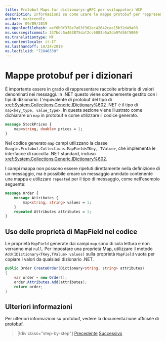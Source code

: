 ```yaml
---
title: Protobuf Maps for dictionarys-gRPC per sviluppatori WCF
description: Informazioni su come usare le mappe protobuf per rappresentare. Tipi di dizionario di NET.
author: markrendle
ms.date: 09/09/2019
ms.openlocfilehash: aef6b0f378e7a63f362ec42642cae15b32d49a08
ms.sourcegitcommit: 337bdc5a463875daf2cc6883e5a2da97d56f5000
ms.translationtype: MT
ms.contentlocale: it-IT
ms.lasthandoff: 10/24/2019
ms.locfileid: "72846330"
---
```

# <a name="protobuf-maps-for-dictionaries"></a>Mappe protobuf per i dizionari

È importante essere in grado di rappresentare raccolte arbitrarie di valori denominati nei messaggi. In .NET questo viene comunemente gestito con i tipi di dizionario. L'equivalente di protobuf del tipo di <xref:System.Collections.Generic.IDictionary%602> .NET è il tipo di `map<key_type, value_type>`. In questa sezione viene illustrato come dichiarare un `map` in protobuf e come utilizzare il codice generato.

```protobuf
message StockPrices {
    map<string, double> prices = 1;
}
```

Nel codice generato `map` campi utilizzano la classe `Google.Protobuf.Collections.MapField<TKey, TValue>`, che implementa le interfacce di raccolta .NET standard, incluso <xref:System.Collections.Generic.IDictionary%602>.

I campi mappa non possono essere ripetuti direttamente nella definizione di un messaggio, ma è possibile creare un messaggio annidato contenente una mappa e utilizzare `repeated` per il tipo di messaggio, come nell'esempio seguente:

```protobuf
message Order {
    message Attributes {
        map<string, string> values = 1;
    }
    repeated Attributes attributes = 1;
}
```

## <a name="using-mapfield-properties-in-code"></a>Uso delle proprietà di MapField nel codice

Le proprietà `MapField` generate dai campi `map` sono di sola lettura e non verranno mai `null`. Per impostare una proprietà Map, utilizzare il metodo `Add(IDictionary<TKey,TValue> values)` sulla proprietà `MapField` vuota per copiare i valori da qualsiasi dizionario .NET.

```csharp
public Order CreateOrder(Dictionary<string, string> attributes)
{
    var order = new Order();
    order.Attributes.Add(attributes);
    return order;
}
```

## <a name="further-reading"></a>Ulteriori informazioni

Per ulteriori informazioni su protobuf, vedere la documentazione ufficiale di [protobuf](https://developers.google.com/protocol-buffers/docs/overview).

>[!div class="step-by-step"]
>[Precedente](protobuf-enums.md)
>[Successivo](wcf-services-to-grpc-comparison.md)
